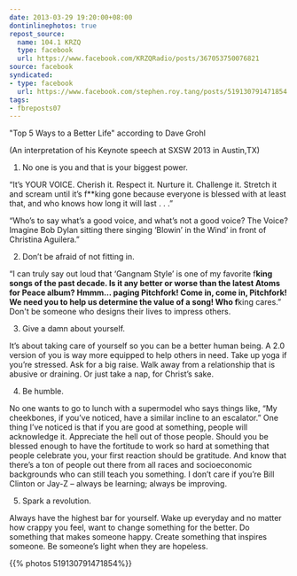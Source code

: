 ```yaml
---
date: 2013-03-29 19:20:00+08:00
dontinlinephotos: true
repost_source:
  name: 104.1 KRZQ
  type: facebook
  url: https://www.facebook.com/KRZQRadio/posts/367053750076821
source: facebook
syndicated:
- type: facebook
  url: https://www.facebook.com/stephen.roy.tang/posts/519130791471854
tags:
- fbreposts07
---
```


"Top 5 Ways to a Better Life" according to Dave Grohl	

(An interpretation of his Keynote speech at SXSW 2013 in Austin,TX)

1. No one is you and that is your biggest power. 

“It’s YOUR VOICE. Cherish it. Respect it. Nurture it. Challenge it. Stretch it and scream until it’s f**king gone because everyone is blessed with at least that, and who knows how long it will last . . .”

“Who’s to say what’s a good voice, and what’s not a good voice? The Voice? Imagine Bob Dylan sitting there singing ‘Blowin’ in the Wind’ in front of Christina Aguilera.”

2. Don’t be afraid of not fitting in.  

“I can truly say out loud that ‘Gangnam Style’ is one of my favorite f**king songs of the past decade. Is it any better or worse than the latest Atoms for Peace album? Hmmm… paging Pitchfork! Come in, come in, Pitchfork! We need you to help us determine the value of a song! Who f**king cares.” Don't be someone who designs their lives to impress others. 

3. Give a damn about yourself.

It’s about taking care of yourself so you can be a better human being. A 2.0 version of you is way more equipped to help others in need. Take up yoga if you’re stressed. Ask for a big raise. Walk away from a relationship that is abusive or draining. Or just take a nap, for Christ’s sake.

4. Be humble.

No one wants to go to lunch with a supermodel who says things like, “My cheekbones, if you’ve noticed, have a similar incline to an escalator.” One thing I’ve noticed is that if you are good at something, people will acknowledge it. Appreciate the hell out of those people. Should you be blessed enough to have the fortitude to work so hard at something that people celebrate you, your first reaction should be gratitude. And know that there’s a ton of people out there from all races and socioeconomic backgrounds who can still teach you something. I don’t care if you’re Bill Clinton or Jay-Z – always be learning; always be improving.

5. Spark a revolution.

Always have the highest bar for yourself. Wake up everyday and no matter how crappy you feel, want to change something for the better. Do something that makes someone happy. Create something that inspires someone. Be someone’s light when they are hopeless.

{{% photos 519130791471854%}}